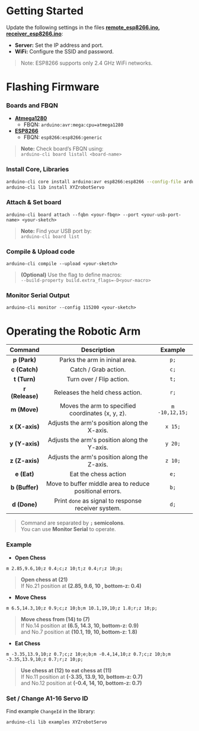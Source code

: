 # Getting Started

Update the following settings in the files **[remote_esp8266.ino](./remote_esp8266/remote_esp8266.ino), [receiver_esp8266.ino](./receiver_esp8266/receiver_esp8266.ino)**:

- **Server:** Set the IP address and port.
- **WiFi:** Configure the SSID and password.

> Note: ESP8266 supports only 2.4 GHz WiFi networks.

# Flashing Firmware
### Boards and FBQN

- [**Atmega1280**](https://www.microchip.com/wwwproducts/en/ATmega1280)
  - FBQN: `arduino:avr:mega:cpu=atmega1280`
- [**ESP8266**](https://github.com/esp8266/Arduino)
  - FBQN: `esp8266:esp8266:generic`

> **Note:** Check board’s FBQN using:  
> `arduino-cli board listall <board-name>`

### Install Core, Libraries
```bash
arduino-cli core install arduino:avr esp8266:esp8266 --config-file arduino-cli.yaml
arduino-cli lib install XYZrobotServo
```

### Attach & Set board
```
arduino-cli board attach --fqbn <your-fbqn> --port <your-usb-port-name> <your-sketch>
```
> **Note:** Find your USB port by:  
> `arduino-cli board list`

### Compile & Upload code
```
arduino-cli compile --upload <your-sketch>
```
> **(Optional)** Use the flag to define macros:  
> `--build-property build.extra_flags=-D<your-macro>` 

### Monitor Serial Output
```
arduino-cli monitor --config 115200 <your-sketch>
```

# Operating the Robotic Arm

| **Command**          | **Description**                                        | **Example**           |
|:--------------------:|:------------------------------------------------------:|:---------------------:|
| **p (Park)**         | Parks the arm in ininal area.         | `p;`        |
| **c (Catch)**        | Catch / Grab action.         | `c;`                  |
| **t (Turn)**         | Turn over / Flip action.            | `t;`              | 
| **r (Release)**      | Releases the held chess action. | `r;`    |
| **m (Move)**         | Moves the arm to specified coordinates (x, y, z).      | `m -10,12,15;`        |
| **x (X-axis)**       | Adjusts the arm's position along the X-axis.           | `x 15;`               |
| **y (Y-axis)**       | Adjusts the arm's position along the Y-axis.           | `y 20;`               |
| **z (Z-axis)**       | Adjusts the arm's position along the Z-axis. | `z 10;` |
| **e (Eat)**          | Eat the chess action       | `e;`       |
| **b (Buffer)**       | Move to buffer middle area to reduce positional errors.  | `b;` |
| **d (Done)**         | Print `done` as signal to response receiver system. | `d;`       |

> Command are separated by **`;` semicolons**.  
> You can use **Monitor Serial** to operate.

### Example
- **Open Chess**
```
m 2.85,9.6,10;z 0.4;c;z 10;t;z 0.4;r;z 10;p;
```
> **Open chess at (21)**  
> If No.21 position at **(2.85, 9.6, 10 , bottom-z: 0.4)**

- **Move Chess**
```
m 6.5,14.3,10;z 0.9;c;z 10;b;m 10.1,19,10;z 1.8;r;z 10;p;
```
> **Move chess from (14) to (7)**  
> If No.14 position at **(6.5, 14.3, 10, bottom-z: 0.9)**  
> and No.7 position at **(10.1, 19, 10, bottom-z: 1.8)**

- **Eat Chess**
```
m -3.35,13.9,10;z 0.7;c;z 10;e;b;m -0.4,14,10;z 0.7;c;z 10;b;m -3.35,13.9,10;z 0.7;r;z 10;p;
```
> **Use chess at (12) to eat chess at (11)**  
> If No.11 position at **(-3.35, 13.9, 10, bottom-z: 0.7)**  
> and No.12 position at **(-0.4, 14, 10, bottom-z: 0.7)**

### Set / Change A1-16 Servo ID

Find example `ChangeId` in the library:

```
arduino-cli lib examples XYZrobotServo
```
